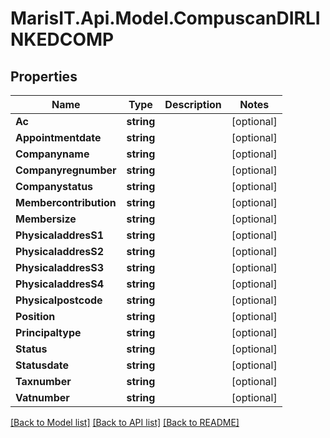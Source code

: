 
# MarisIT.Api.Model.CompuscanDIRLINKEDCOMP

## Properties

Name | Type | Description | Notes
------------ | ------------- | ------------- | -------------
**Ac** | **string** |  | [optional] 
**Appointmentdate** | **string** |  | [optional] 
**Companyname** | **string** |  | [optional] 
**Companyregnumber** | **string** |  | [optional] 
**Companystatus** | **string** |  | [optional] 
**Membercontribution** | **string** |  | [optional] 
**Membersize** | **string** |  | [optional] 
**PhysicaladdresS1** | **string** |  | [optional] 
**PhysicaladdresS2** | **string** |  | [optional] 
**PhysicaladdresS3** | **string** |  | [optional] 
**PhysicaladdresS4** | **string** |  | [optional] 
**Physicalpostcode** | **string** |  | [optional] 
**Position** | **string** |  | [optional] 
**Principaltype** | **string** |  | [optional] 
**Status** | **string** |  | [optional] 
**Statusdate** | **string** |  | [optional] 
**Taxnumber** | **string** |  | [optional] 
**Vatnumber** | **string** |  | [optional] 

[[Back to Model list]](../README.md#documentation-for-models)
[[Back to API list]](../README.md#documentation-for-api-endpoints)
[[Back to README]](../README.md)

